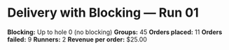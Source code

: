 # Delivery with Blocking — Run 01

**Blocking:** Up to hole 0 (no blocking)
**Groups:** 45
**Orders placed:** 11
**Orders failed:** 9
**Runners:** 2
**Revenue per order:** $25.00